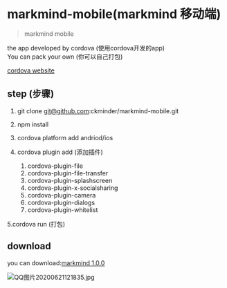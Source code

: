 # markmind-mobile(markmind 移动端)
> markmind mobile

the app developed by cordova (使用cordova开发的app)  
You can pack your own (你可以自己打包)  

[cordova website](https://cordova.apache.org/) 

## step (步骤)

1. git clone git@github.com:ckminder/markmind-mobile.git
2. npm install
3. cordova platform add andriod/ios
4. cordova plugin add (添加插件)

    1. cordova-plugin-file
    2. cordova-plugin-file-transfer
    3. cordova-plugin-splashscreen
    4. cordova-plugin-x-socialsharing
    5. cordova-plugin-camera
    6. cordova-plugin-dialogs
    7. cordova-plugin-whitelist
    
5.cordova run  (打包)

## download

you can download:[markmind 1.0.0](https://github.com/ckminder/markmind-data/releases)

![QQ图片20200621121835.jpg](https://i.loli.net/2020/06/21/mEslnHio46RywAI.jpg)






